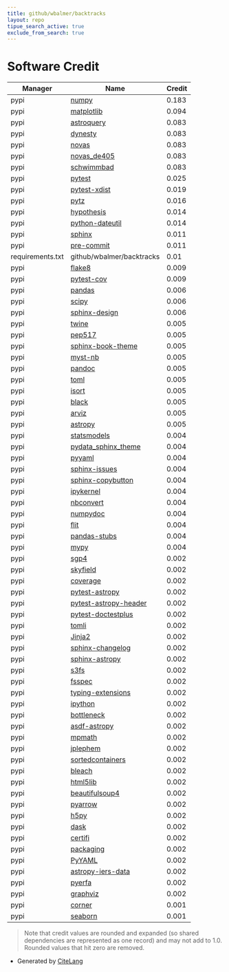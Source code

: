 ```yaml
---
title: github/wbalmer/backtracks
layout: repo
tipue_search_active: true
exclude_from_search: true
---
```

# Software Credit

|Manager|Name|Credit|
|-------|----|------|
|pypi|[numpy](https://www.numpy.org)|0.183|
|pypi|[matplotlib](https://matplotlib.org)|0.094|
|pypi|[astroquery](http://astropy.org/astroquery)|0.083|
|pypi|[dynesty](https://github.com/joshspeagle/dynesty)|0.083|
|pypi|[novas](http://www.usno.navy.mil/USNO/astronomical-applications/software-products/novas)|0.083|
|pypi|[novas_de405](https://github.com/brandon-rhodes/python-novas)|0.083|
|pypi|[schwimmbad](https://github.com/adrn/schwimmbad)|0.083|
|pypi|[pytest](https://pypi.org/project/pytest)|0.025|
|pypi|[pytest-xdist](https://pypi.org/project/pytest-xdist)|0.019|
|pypi|[pytz](https://pypi.org/project/pytz)|0.016|
|pypi|[hypothesis](https://pypi.org/project/hypothesis)|0.014|
|pypi|[python-dateutil](https://pypi.org/project/python-dateutil)|0.014|
|pypi|[sphinx](https://pypi.org/project/sphinx)|0.011|
|pypi|[pre-commit](https://pypi.org/project/pre-commit)|0.011|
|requirements.txt|github/wbalmer/backtracks|0.01|
|pypi|[flake8](https://pypi.org/project/flake8)|0.009|
|pypi|[pytest-cov](https://pypi.org/project/pytest-cov)|0.009|
|pypi|[pandas](https://pandas.pydata.org)|0.006|
|pypi|[scipy](https://www.scipy.org)|0.006|
|pypi|[sphinx-design](https://pypi.org/project/sphinx-design)|0.006|
|pypi|[twine](https://pypi.org/project/twine)|0.005|
|pypi|[pep517](https://pypi.org/project/pep517)|0.005|
|pypi|[sphinx-book-theme](https://pypi.org/project/sphinx-book-theme)|0.005|
|pypi|[myst-nb](https://pypi.org/project/myst-nb)|0.005|
|pypi|[pandoc](https://pypi.org/project/pandoc)|0.005|
|pypi|[toml](https://pypi.org/project/toml)|0.005|
|pypi|[isort](https://pypi.org/project/isort)|0.005|
|pypi|[black](https://pypi.org/project/black)|0.005|
|pypi|[arviz](https://pypi.org/project/arviz)|0.005|
|pypi|[astropy](https://www.astropy.org/)|0.005|
|pypi|[statsmodels](https://pypi.org/project/statsmodels)|0.004|
|pypi|[pydata_sphinx_theme](https://pypi.org/project/pydata_sphinx_theme)|0.004|
|pypi|[pyyaml](https://pypi.org/project/pyyaml)|0.004|
|pypi|[sphinx-issues](https://pypi.org/project/sphinx-issues)|0.004|
|pypi|[sphinx-copybutton](https://pypi.org/project/sphinx-copybutton)|0.004|
|pypi|[ipykernel](https://pypi.org/project/ipykernel)|0.004|
|pypi|[nbconvert](https://pypi.org/project/nbconvert)|0.004|
|pypi|[numpydoc](https://pypi.org/project/numpydoc)|0.004|
|pypi|[flit](https://pypi.org/project/flit)|0.004|
|pypi|[pandas-stubs](https://pypi.org/project/pandas-stubs)|0.004|
|pypi|[mypy](https://pypi.org/project/mypy)|0.004|
|pypi|[sgp4](https://github.com/brandon-rhodes/python-sgp4)|0.002|
|pypi|[skyfield](http://github.com/brandon-rhodes/python-skyfield/)|0.002|
|pypi|[coverage](https://github.com/nedbat/coveragepy)|0.002|
|pypi|[pytest-astropy](https://pypi.org/project/pytest-astropy)|0.002|
|pypi|[pytest-astropy-header](https://pypi.org/project/pytest-astropy-header)|0.002|
|pypi|[pytest-doctestplus](https://pypi.org/project/pytest-doctestplus)|0.002|
|pypi|[tomli](https://pypi.org/project/tomli)|0.002|
|pypi|[Jinja2](https://pypi.org/project/Jinja2)|0.002|
|pypi|[sphinx-changelog](https://pypi.org/project/sphinx-changelog)|0.002|
|pypi|[sphinx-astropy](https://pypi.org/project/sphinx-astropy)|0.002|
|pypi|[s3fs](https://pypi.org/project/s3fs)|0.002|
|pypi|[fsspec](https://pypi.org/project/fsspec)|0.002|
|pypi|[typing-extensions](https://pypi.org/project/typing-extensions)|0.002|
|pypi|[ipython](https://pypi.org/project/ipython)|0.002|
|pypi|[bottleneck](https://pypi.org/project/bottleneck)|0.002|
|pypi|[asdf-astropy](https://pypi.org/project/asdf-astropy)|0.002|
|pypi|[mpmath](https://pypi.org/project/mpmath)|0.002|
|pypi|[jplephem](https://pypi.org/project/jplephem)|0.002|
|pypi|[sortedcontainers](https://pypi.org/project/sortedcontainers)|0.002|
|pypi|[bleach](https://pypi.org/project/bleach)|0.002|
|pypi|[html5lib](https://pypi.org/project/html5lib)|0.002|
|pypi|[beautifulsoup4](https://pypi.org/project/beautifulsoup4)|0.002|
|pypi|[pyarrow](https://pypi.org/project/pyarrow)|0.002|
|pypi|[h5py](https://pypi.org/project/h5py)|0.002|
|pypi|[dask](https://pypi.org/project/dask)|0.002|
|pypi|[certifi](https://pypi.org/project/certifi)|0.002|
|pypi|[packaging](https://pypi.org/project/packaging)|0.002|
|pypi|[PyYAML](https://pypi.org/project/PyYAML)|0.002|
|pypi|[astropy-iers-data](https://pypi.org/project/astropy-iers-data)|0.002|
|pypi|[pyerfa](https://pypi.org/project/pyerfa)|0.002|
|pypi|[graphviz](https://pypi.org/project/graphviz)|0.002|
|pypi|[corner](https://corner.readthedocs.io)|0.001|
|pypi|[seaborn](https://seaborn.pydata.org)|0.001|


> Note that credit values are rounded and expanded (so shared dependencies are represented as one record) and may not add to 1.0. Rounded values that hit zero are removed.


- Generated by [CiteLang](https://github.com/vsoch/citelang)
